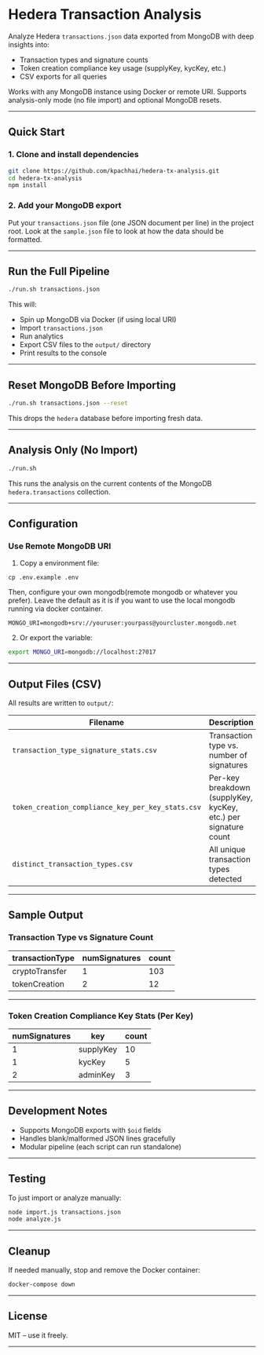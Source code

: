 # Hedera Transaction Analysis

Analyze Hedera `transactions.json` data exported from MongoDB with deep insights into:

- Transaction types and signature counts
- Token creation compliance key usage (supplyKey, kycKey, etc.)
- CSV exports for all queries

Works with any MongoDB instance using Docker or remote URI. Supports analysis-only mode (no file import) and optional MongoDB resets.

---

## Quick Start

### 1. Clone and install dependencies

```bash
git clone https://github.com/kpachhai/hedera-tx-analysis.git
cd hedera-tx-analysis
npm install
```

### 2. Add your MongoDB export

Put your `transactions.json` file (one JSON document per line) in the project root. Look at the `sample.json` file to look at how the data should be formatted.

---

## Run the Full Pipeline

```bash
./run.sh transactions.json
```

This will:

- Spin up MongoDB via Docker (if using local URI)
- Import `transactions.json`
- Run analytics
- Export CSV files to the `output/` directory
- Print results to the console

---

## Reset MongoDB Before Importing

```bash
./run.sh transactions.json --reset
```

This drops the `hedera` database before importing fresh data.

---

## Analysis Only (No Import)

```bash
./run.sh
```

This runs the analysis on the current contents of the MongoDB `hedera.transactions` collection.

---

## Configuration

### Use Remote MongoDB URI

1. Copy a environment file:

```
cp .env.example .env
```

Then, configure your own mongodb(remote mongodb or whatever you prefer). Leave the default as it is if you want to use the local mongodb running via docker container.

```
MONGO_URI=mongodb+srv://youruser:yourpass@yourcluster.mongodb.net
```

2. Or export the variable:

```bash
export MONGO_URI=mongodb://localhost:27017
```

---

## Output Files (CSV)

All results are written to `output/`:

| Filename                                          | Description                                                     |
| ------------------------------------------------- | --------------------------------------------------------------- |
| `transaction_type_signature_stats.csv`            | Transaction type vs. number of signatures                       |
| `token_creation_compliance_key_per_key_stats.csv` | Per-key breakdown (supplyKey, kycKey, etc.) per signature count |
| `distinct_transaction_types.csv`                  | All unique transaction types detected                           |

---

## Sample Output

### Transaction Type vs Signature Count

| transactionType | numSignatures | count |
| --------------- | ------------- | ----- |
| cryptoTransfer  | 1             | 103   |
| tokenCreation   | 2             | 12    |

---

### Token Creation Compliance Key Stats (Per Key)

| numSignatures | key       | count |
| ------------- | --------- | ----- |
| 1             | supplyKey | 10    |
| 1             | kycKey    | 5     |
| 2             | adminKey  | 3     |

---

## Development Notes

- Supports MongoDB exports with `$oid` fields
- Handles blank/malformed JSON lines gracefully
- Modular pipeline (each script can run standalone)

---

## Testing

To just import or analyze manually:

```bash
node import.js transactions.json
node analyze.js
```

---

## Cleanup

If needed manually, stop and remove the Docker container:

```bash
docker-compose down
```

---

## License

MIT – use it freely.

---
